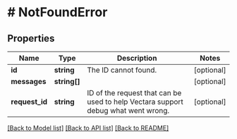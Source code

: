 # # NotFoundError

## Properties

Name | Type | Description | Notes
------------ | ------------- | ------------- | -------------
**id** | **string** | The ID cannot found. | [optional]
**messages** | **string[]** |  | [optional]
**request_id** | **string** | ID of the request that can be used to help Vectara support debug what went wrong. | [optional]

[[Back to Model list]](../../README.md#models) [[Back to API list]](../../README.md#endpoints) [[Back to README]](../../README.md)

